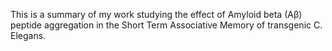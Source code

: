 This is a summary of my work studying the effect of Amyloid beta (Aβ) peptide aggregation in the Short Term Associative Memory of transgenic C. Elegans.
